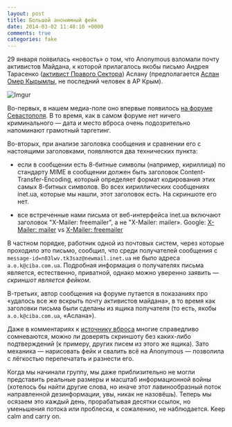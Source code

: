 ```yaml
---
layout: post
title: Большой анонимный фейк
date: 2014-03-02 11:48:10 +0000
comments: true
categories: fake
---
```

29 января появилась «новость» о том, что Anonymous взломали почту активистов Майдана, к которой прилагалось якобы письмо Андрея Тарасенко ([активист Правого Сектора](http://www.depo.ua/ru/vlast-deneg/2014_arhiv-nomerov-vd/janvar_vd2014/45-412/117656.htm)) Аслану (предполагается [Аслан Омер Кырымлы](http://krymtatar.in.ua/aslan-omer-kyrymly/), не последний человек в АР Крым).

![Imgur](http://i.imgur.com/adknpeu.png)

Во-первых, в нашем медиа-поле оно впервые появилось [на форуме Севастополя](http://forum.sevastopol.info/viewtopic.php?f=11&t=756867&start=0). В то время, как в самом форуме нет ничего криминального — дата и место вброса очень подозрительно напоминают грамотный таргетинг.

Во-вторых, при анализе заголовка сообщения и сравнении его с настоящими заголовками, появляются два технических пункта:

- если в сообщении есть 8-битные символы (например, кириллица) по стандарту MIME в сообщении должен быть заголовок Content-Transfer-Encoding, который определяет формат кодирования этих самых 8-битных символов. Во всех кириллических сообщениях inet.ua, которые мы нашли, этот заголовок есть. На скриншоте его нет.

- все встреченные нами письма от веб-интерфейса inet.ua включают заголовок "X-Mailer: freemailer", а не "X-Mailer: mailer». Google: [X-Mailer: mailer](http://bit.ly/1kHmZZF) vs [X-Mailer: freemailer](http://bit.ly/1mW4hin)

В частном порядке, работник одной из почтовых систем, через которые проходило это письмо, сообщил, что среди получателей сообщения с ```message-id=n03lwv.tk3saz@newmail.inet.ua``` не было адреса ```a.o.k@ciba.com.ua```. Подробная информация о получателях письма является, естественно, приватной, однако можно уверенно заявить — _скриншот является фейком_.

В-третьих, автор сообщения на форуме путается в показаниях про «удалось все же вскрыть почту активистов майдана», в то время как заголовки письма были сделаны из ящика получателя (то есть, якобы ```a.o.k@ciba.com.ua```, «Аслана»).

Даже в комментариях к [источнику вброса](https://www.cyberguerrilla.org/blog/?p=17340&cpage=7#comments) многие справедливо сомневаются, можно ли доверять скриншоту без каких-либо подтверждений (к примеру, других писем из этого же ящика). Зато механика — нарисовать фейк и свалить всё на Anonymous — позволила с лёгкостью перепечатать и разнести его.

Когда мы начинали группу, мы даже приблизительно не могли представить реальные размеры и масштаб информационной войны (хотелось бы найти другие слова, но иначе этот лавинообразный поток направленной дезинформации, увы, никак не назовёшь). Теперь мы осязаем это каждый день, прорабатывая десятки ссылок, но уменьшения потока или проблеска, к сожалению, не наблюдается.
Keep calm and carry on.
